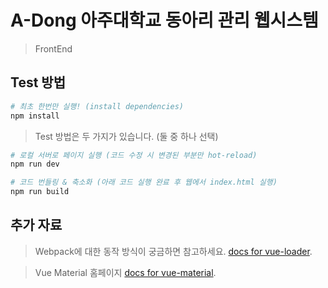 # **A-Dong 아주대학교 동아리 관리 웹시스템**

> FrontEnd

## Test 방법
``` bash
# 최초 한번만 실행! (install dependencies)
npm install
```

> Test 방법은 두 가지가 있습니다. (둘 중 하나 선택)
``` bash
# 로컬 서버로 페이지 실행 (코드 수정 시 변경된 부분만 hot-reload)
npm run dev

# 코드 번들링 & 축소화 (아래 코드 실행 완료 후 웹에서 index.html 실행)
npm run build
```

## 추가 자료
> Webpack에 대한 동작 방식이 궁금하면 참고하세요. [docs for vue-loader](https://vue-loader-v14.vuejs.org/kr/).

> Vue Material 홈페이지 [docs for vue-material](https://vuematerial.io/).
